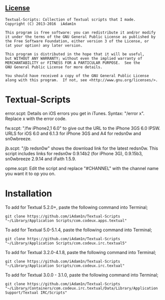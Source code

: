 ## [License](LICENSE)

	Textual-Scripts: Collection of Textual scripts that I made.
	Copyright (C) 2013-2016  iAdam1n
	
    This program is free software: you can redistribute it and/or modify
    it under the terms of the GNU General Public License as published by
    the Free Software Foundation, either version 3 of the License, or
    (at your option) any later version.

    This program is distributed in the hope that it will be useful,
    but WITHOUT ANY WARRANTY; without even the implied warranty of
    MERCHANTABILITY or FITNESS FOR A PARTICULAR PURPOSE.  See the
    GNU General Public License for more details.

    You should have received a copy of the GNU General Public License
    along with this program.  If not, see <http://www.gnu.org/licenses/>.

Textual-Scripts
=====================
error.scpt: Details on iOS errors you get in iTunes. Syntax: "/error x". Replace x with the error code. 

fw.scpt: "/fw iPhone2,1 6.0" to give out the URL to the iPhone 3GS 6.0 IPSW. URLS for iOS 6.0 and 6.1.3 for iPhone 3GS and A4 for redsn0w and sn0wbreeze.

jb.scpt: "/jb redsn0w" shows the download link for the latest redsn0w. This script includes links for redsn0w 0.9.14b2 (for iPhone 3G), 0.9.15b3, sn0wbreeze 2.9.14 and iFaith 1.5.9.

opme.scpt: Edit the script and replace "#CHANNEL" with the channel name you want it to op you on.

Installation
=====================
To add for Textual 5.2.0+, paste the following command into Terminal; 

`git clone https://github.com/iAdam1n/Textual-Scripts "~/Library/Application Scripts/com.codeux.apps.textual"`

To add for Textual 5.0-5.1.4, paste the following command into Terminal; 

`git clone https://github.com/iAdam1n/Textual-Scripts "~/Library/Application Scripts/com.codeux.irc.textual5"`

To add for Textual 3.2.0-4.1.8, paste the following command into Terminal; 

`git clone https://github.com/iAdam1n/Textual-Scripts "~/Library/Application Scripts/com.codeux.irc.textual"`

To add for Textual 3.0.0 - 3.1.0, paste the following command into Terminal; 

`git clone https://github.com/iAdam1n/Textual-Scripts "~/Library/Containers/com.codeux.irc.textual/Data/Library/Application Support/Textual IRC/Scripts"`